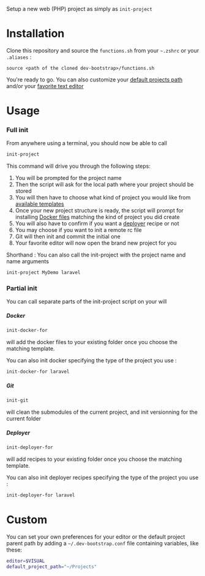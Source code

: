 Setup a new web (PHP) project as simply as `init-project`

# Installation

Clone this repository and source the `functions.sh` from your `~.zshrc` or your `.aliases` :

```shell
source <path of the cloned dev-bootstrap>/functions.sh
```

You're ready to go.
You can also customize your [default projects path](https://github.com/loranger/dev-bootstrap/blob/main/functions.sh#L4) and/or your [favorite text editor](https://github.com/loranger/dev-bootstrap/blob/main/functions.sh#L3)

# Usage

### Full init

From anywhere using a terminal, you should now be able to call
```bash
init-project
```

This command will drive you through the following steps:

1. You will be prompted for the project name
2. Then the script will ask for the local path where your project should be stored
3. You will then have to choose what kind of project you would like from [available templates](https://github.com/loranger/dev-bootstrap/tree/main/templates/init)
4. Once your new project structure is ready, the script will prompt for installing [Docker files](https://github.com/loranger/dev-bootstrap/tree/main/templates/docker) matching the kind of project you did create
5. You will also have to confirm if you want a [deployer](https://deployer.org/) recipe or not
6. You may choose if you want to init a remote rc file
7. Git will then init and commit the initial one
8. Your favorite editor will now open the brand new project for you

Shorthand : You can also call the init-project with the project name and name arguments

```bash
init-project MyDemo laravel
```



### Partial init

You can call separate parts of the init-project script on your will

##### Docker

```bash
init-docker-for
```
will add the docker files to your existing folder once you choose the matching template. 

You can also init docker specifying the type of the project you use : 
```bash
init-docker-for laravel
```

##### Git

```bash
init-git
```
will clean the submodules of the current project, and init versionning for the current folder

##### Deployer

```bash
init-deployer-for
```
will add recipes to your existing folder once you choose the matching template. 

You can also init deployer recipes specifying the type of the project you use : 
```bash
init-deployer-for laravel
```

# Custom

You can set your own preferences for your editor or the default project parent path by adding a `~/.dev-bootstrap.conf` file containing variables, like these:

```bash
editor=$VISUAL
default_project_path="~/Projects"
```
